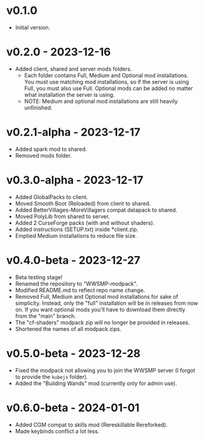 # v0.1.0
- Initial version.

# v0.2.0 - 2023-12-16
- Added client, shared and server mods folders.
  - Each folder contains Full, Medium and Optional mod installations. You must
   use matching mod installations, so if the server is using Full, you must
   also use Full. Optional mods can be added no matter what installation the
   server is using.
  - NOTE: Medium and optional mod installations are still heavily unfinished.

# v0.2.1-alpha - 2023-12-17
- Added spark mod to shared.
- Removed mods folder.

# v0.3.0-alpha - 2023-12-17
- Added GlobalPacks to client.
- Moved Smooth Boot (Reloaded) from client to shared.
- Added BetterVillages-MoreVillagers compat datapack to shared.
- Moved PolyLib from shared to server.
- Added 2 CurseForge packs (with and without shaders).
- Added instructions (SETUP.txt) inside *client.zip.
- Emptied Medium installations to reduce file size.

# v0.4.0-beta - 2023-12-27
- Beta testing stage!
- Renamed the repository to "WWSMP-modpack".
- Modified README.md to reflect repo name change.
- Removed Full, Medium and Optional mod installations for sake of simplicity.
  Instead, only the "full" installation will be in releases from now on.
  If you want optional mods you'll have to download them directly from the
  "main" branch.
- The "cf-shaders" modpack zip will no longer be provided in releases.
- Shortened the names of all modpack zips.

# v0.5.0-beta - 2023-12-28
- Fixed the modpack not allowing you to join the WWSMP server (I forgot to
  provide the `kubejs` folder).
- Added the "Building Wands" mod (currently only for admin use).

# v0.6.0-beta - 2024-01-01
- Added CGM compat to skills mod (Rereskillable Rereforked).
- Made keybinds conflict a lot less.